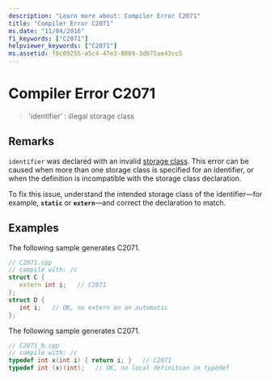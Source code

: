```yaml
---
description: "Learn more about: Compiler Error C2071"
title: "Compiler Error C2071"
ms.date: "11/04/2016"
f1_keywords: ["C2071"]
helpviewer_keywords: ["C2071"]
ms.assetid: f8c09255-a5c4-47e3-8089-3d875ae43cc5
---
```

# Compiler Error C2071

> 'identifier' : illegal storage class

## Remarks

`identifier` was declared with an invalid [storage class](../../c-language/c-storage-classes.md). This error can be caused when more than one storage class is specified for an identifier, or when the definition is incompatible with the storage class declaration.

To fix this issue, understand the intended storage class of the identifier—for example, **`static`** or **`extern`**—and correct the declaration to match.

## Examples

The following sample generates C2071.

```cpp
// C2071.cpp
// compile with: /c
struct C {
   extern int i;   // C2071
};
struct D {
   int i;   // OK, no extern on an automatic
};
```

The following sample generates C2071.

```cpp
// C2071_b.cpp
// compile with: /c
typedef int x(int i) { return i; }   // C2071
typedef int (x)(int);   // OK, no local definition in typedef
```
